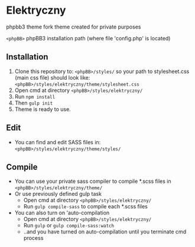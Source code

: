 # Elektryczny

phpbb3 theme fork
theme created for private purposes

`<phpBB>` phpBB3 installation path (where file 'config.php' is located)

## Installation

1. Clone this repository to:
	`<phpBB>/styles/`
	so your path to stylesheet.css (main css file) should look like:
	`<phpBB>/styles/elektryczny/theme/stylesheet.css`
2. Open cmd at directory
	`<phpBB>/styles/elektryczny/` 
3. Run
	`npm install`
4. Then
	`gulp init`
5. Theme is ready to use.

## Edit

- You can find and edit SASS files in:
	`<phpBB>/styles/elektryczny/theme/styles/`
	
## Compile

- You can use your private sass compiler to compile *.scss files in 
	`<phpBB>/styles/elektryczny/theme/`
- Or use previously defined gulp task
	- Open cmd at directory
		`<phpBB>/styles/elektryczny/`
	- Run `gulp compile-sass` to compile each *.scss files
- You can also turn on 'auto-compilation
	- Open cmd at directory
		`<phpBB>/styles/elektryczny/`
	- Run `gulp` or `gulp compile-sass:watch`
	- ..and you have turned on auto-compilation until you terminate cmd process
